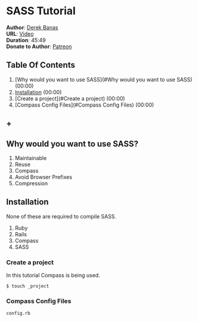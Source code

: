 # SASS Tutorial
**Author**: [Derek Banas](https://www.youtube.com/user/derekbanas)  
**URL**: [Video](https://youtu.be/wz3kElLbEHE)  
**Duration**: 45:49   
**Donate to Author**: [Patreon](https://www.patreon.com/derekbanas)  

## Table Of Contents
1. [Why would you want to use SASS](#Why would you want to use SASS) (00:00)
1. [Installation](#Installation) (00:00)
1. [Create a project](#Create a project) (00:00)
1. [Compass Config Files](#Compass Config Files) (00:00)
## +


## Why would you want to use SASS?
1. Maintainable
1. Reuse
1. Compass
1. Avoid Browser Prefixes
1. Compression


## Installation
None of these are required to compile SASS.
1. Ruby
1. Rails
1. Compass
1. SASS

### Create a project
In this tutorial Compass is being used.
```
$ touch _project
```
### Compass Config Files
```
config.rb
```
